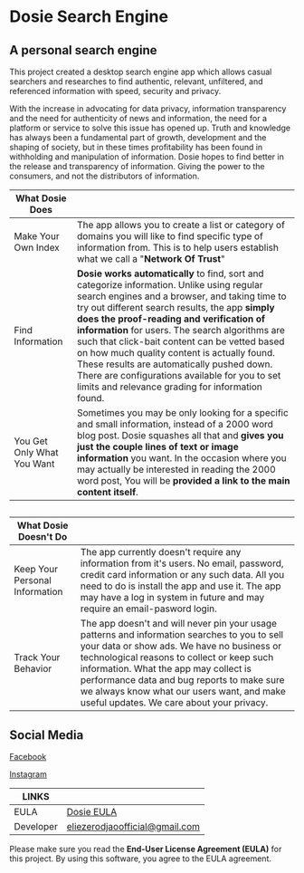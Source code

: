 
# Dosie Search Engine
## A personal search engine

This project created a desktop search engine app which allows casual searchers and researches to find authentic, relevant, unfiltered, and referenced information with speed, security and privacy.

With the increase in advocating for data privacy, information transparency and the need for authenticity of news and information, the need for a platform or service to solve this issue has opened up. Truth and knowledge has always been a fundamental part of growth, development and the shaping of society, but in these times profitability has been found in withholding and manipulation of information. Dosie hopes to find better in the release and transparency of information. Giving the power to the consumers, and not the distributors of information.

|**What Dosie Does**|  |
|--|--|
|Make Your Own Index| The app allows you to create a list or category of domains you will like to find specific type of information from. This is to help users establish what we call a "**Network Of Trust**"|
|Find Information| **Dosie works automatically** to find, sort and categorize information. Unlike using regular search engines and a browser, and taking time to try out different search results, the app **simply does the proof-reading and verification of information** for users. The search algorithms are such that click-bait content can be vetted based on how much quality content is actually found. These results are automatically pushed down. There are configurations available for you to set limits and relevance grading for information found.|
|You Get Only What You Want| Sometimes you may be only looking for a specific and small information, instead of a 2000 word blog post. Dosie squashes all that and **gives you just the couple lines of text or image information** you want. In the occasion where you may actually be interested in reading the 2000 word post, You will be **provided a link to the main content itself**.|

##
##
##

|**What Dosie Doesn't Do**|  |
|--|--|
|Keep Your Personal Information| The app currently doesn't require any information from it's users. No email, password, credit card information or any such data. All you need to do is install the app and use it. The app may have a log in system in future and may require an email-pasword login.|
|Track Your Behavior| The app doesn't and will never pin your usage patterns and information searches to you to sell your data or show ads. We have no business or technological reasons to collect or keep such information. What the app may collect is performance data and bug reports to make sure we always know what our users want, and make useful updates. We care about your privacy.|

## Social Media
[Facebook](https://web.facebook.com/Dosie-322980288548325/?ref=br_rs)

[Instagram](https://www.instagram.com/dosie.app/)

|LINKS|  |
|--|--|
|EULA| [Dosie EULA](https://eliezerodjao.com/docs/Dosie_EULA.txt) |
|Developer | [eliezerodjaoofficial@gmail.com](mailto:eliezerodjaoofficial@gmail.com)|

Please make sure you read the **End-User License Agreement (EULA)** for this project.
By using this software, you agree to the EULA agreement.
